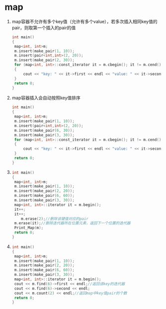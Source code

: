 # map

1. map容器不允许有多个key值（允许有多个value），若多次插入相同key值的pair，则取第一个插入的pair的值

   ~~~ c++
   int main()
   {
   	map<int, int>m;
   	m.insert(make_pair(1, 10));
   	m.insert(pair<int,int>(2, 20));
   	m.insert(make_pair(2, 30));
   	for (map<int, int>::const_iterator it = m.cbegin(); it != m.cend(); it++)
   	{
   		cout << "key: " << it->first << endl << "value: " << it->second << endl << endl;
   	}
   	return 0;
   }
   ~~~

2. map容器插入会自动按照key值排序

   ~~~ c++
   int main()
   {
   	map<int, int>m;
   	m.insert(make_pair(1, 10));
   	m.insert(pair<int,int>(2, 20));
   	m.insert(make_pair(6, 30));
   	m.insert(make_pair(3, 30));
   	for (map<int, int>::const_iterator it = m.cbegin(); it != m.cend(); it++)
   	{
   		cout << "key: " << it->first << endl << "value: " << it->second << endl << endl;
   	}
   	return 0;
   }
   ~~~

3. ~~~ c++
   int main()
   {
   	map<int, int>m;
   	m.insert(make_pair(1, 10));
   	m.insert(make_pair(2, 20));
   	m.insert(make_pair(6, 60));
   	m.insert(make_pair(3, 30));
   	map<int, int>::iterator it = m.begin();
   	it++;
   	it++;
       m.erase(2);//删除该键值对应的pair
   	m.erase(it);//删除迭代器所在位置元素，返回下一个位置的迭代器
   	Print_Map(m);
   	return 0;
   }
   ~~~

4. ~~~ c++
   int main()
   {
   	map<int, int>m;
   	m.insert(make_pair(1, 10));
   	m.insert(make_pair(2, 20));
   	m.insert(make_pair(6, 60));
   	m.insert(make_pair(3, 30));
   	map<int, int>::iterator it = m.begin();
   	cout << m.find(6)->first << endl;//返回该key的迭代器
   	cout << m.find(6)->second << endl;
   	cout << m.count(2) << endl;//返回map中key值pair的个数
   	return 0;
   }
   ~~~